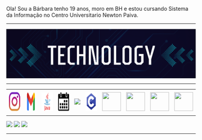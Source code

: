 Ola! Sou a Bárbara tenho 19 anos, moro em BH e estou cursando Sistema da Informação no Centro Universitario Newton Paiva.
<!--- Olá, esse é meu readme, fique à vontade para utilizá-lo como quiser! --> 

-----

<div>
<img align="center" alt="Header" src="https://github.com/barbaraNov/barbaraNov/blob/main/png/header2.png"/>
</div>

-----

<div align="center">
<table>
<tr>
 <td align="center" colspan="11"></td>
</tr> 
<tr>
<td><a href="https://www.instagram.com/barbara_novaiss/?next=%2F" target="_blank"><img src="https://github.com/barbaraNov/barbaraNov/blob/main/png/insta2.png" width="50px" height="50px"/></a>
</td>
<td><a href="mailto:barbaraNov@gmail.com" target="_blank"><img src="https://github.com/barbaraNov/barbaraNov/blob/main/png/png/gmail2.png" width="50px" height="50px"/></a>
</td>
<td><a href="https://wa.me/5531980402103" target="_blank"><img src="https://github.com/barbaraNov/barbaraNov/blob/main/png/png/java.png" width="50px" height="50px"/></a>
</td>
<td><a href="https://github.com/barbaraNov" target="_blank"><img src="https://github.com/barbaraNov/barbaraNov/blob/main/png/calendar.png" width="50px" height="50px"/></a>
</td>
<td><a href="https://www.linkedin.com/in/barbaraNov/" target="_blank"><img src=" height="50px"/></a>
</td>
<td><a href="http://lattes.cnpq.br/1208427665892059" target="_blank"><img src="https://github.com/barbaraNov/barbaraNov/blob/main/png/png/c.png" width="50px" height="50px"/></a>
</td>
<!--<td><a href="https://slack.com/app_redirect?channel=UVD9N6VCL"><img src="https://github.com/barbaraNov/barbaraNov/blob/main/img/slack.png?raw=true" width="50px" height="50px"/></a>
</td>-->
<td><a href="https://discordapp.com/users/959151773728251914" target="_blank"><img src="https://github.com/barbaraNov/barbaraNov/blob/main/img/discord2.png?raw=true" width="50px" height="50px"/></a>
</td>
<td><a href="https://www.skoob.com.br/perfil/Aramuni" target="_blank"><img src="https://github.com/barbaraNov/barbaraNov/blob/main/img/skoob2.png?raw=true" width="50px" height="50px"/></a>
</td>
<td><a href="https://scholar.google.com.br/citations?user=OARYxSYAAAAJ&hl=pt-BR&oi=ao" target="_blank"><img src="https://github.com/barbaraNov/barbaraNov/blob/main/img/scholar2.png?raw=true" width="50px" height="50px"/></a>
</td>
<td><a href="https://calendly.com/aramuni/" target="_blank"><img src="https://github.com/barbaraNov/barbaraNov/blob/main/img/calendar2.png?raw=true" width="50px" height="50px"/></a>
</td>
</tr>
<tr>
 <td align="center" colspan="11"></td>
</tr> 
</table>

</div>
<div align="justify">

<img src="https://img.icons8.com/?size=60&id=13679&format=png&color=000000"></img>
<img src="https://img.icons8.com/?size=60&id=UFXRpPFebwa2&format=png&color=000000"></img>
<img src="https://https://img.icons8.com/?size=60&id=40670&format=png&color=000000"></img>

-----

